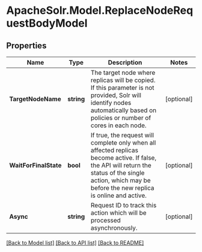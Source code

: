 # ApacheSolr.Model.ReplaceNodeRequestBodyModel

## Properties

Name | Type | Description | Notes
------------ | ------------- | ------------- | -------------
**TargetNodeName** | **string** | The target node where replicas will be copied. If this parameter is not provided, Solr will identify nodes automatically based on policies or number of cores in each node. | [optional] 
**WaitForFinalState** | **bool** | If true, the request will complete only when all affected replicas become active. If false, the API will return the status of the single action, which may be before the new replica is online and active. | [optional] 
**Async** | **string** | Request ID to track this action which will be processed asynchronously. | [optional] 

[[Back to Model list]](../README.md#documentation-for-models) [[Back to API list]](../README.md#documentation-for-api-endpoints) [[Back to README]](../README.md)

